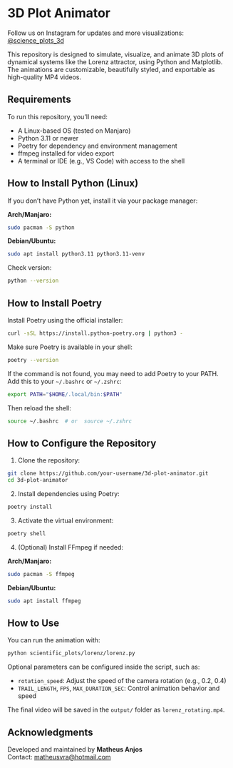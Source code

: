 # 3D Plot Animator

Follow us on Instagram for updates and more visualizations: [@science_plots_3d](https://www.instagram.com/science_plots_3d/)

This repository is designed to simulate, visualize, and animate 3D plots of dynamical systems like the Lorenz attractor, using Python and Matplotlib. The animations are customizable, beautifully styled, and exportable as high-quality MP4 videos.

## Requirements

To run this repository, you'll need:

- A Linux-based OS (tested on Manjaro)
- Python 3.11 or newer
- Poetry for dependency and environment management
- ffmpeg installed for video export
- A terminal or IDE (e.g., VS Code) with access to the shell

## How to Install Python (Linux)

If you don’t have Python yet, install it via your package manager:

**Arch/Manjaro:**
```bash
sudo pacman -S python
```

**Debian/Ubuntu:**
```bash
sudo apt install python3.11 python3.11-venv
```

Check version:
```bash
python --version
```

## How to Install Poetry

Install Poetry using the official installer:

```bash
curl -sSL https://install.python-poetry.org | python3 -
```

Make sure Poetry is available in your shell:

```bash
poetry --version
```

If the command is not found, you may need to add Poetry to your PATH. Add this to your `~/.bashrc` or `~/.zshrc`:

```bash
export PATH="$HOME/.local/bin:$PATH"
```

Then reload the shell:

```bash
source ~/.bashrc  # or  source ~/.zshrc
```

## How to Configure the Repository

1. Clone the repository:

```bash
git clone https://github.com/your-username/3d-plot-animator.git
cd 3d-plot-animator
```

2. Install dependencies using Poetry:

```bash
poetry install
```

3. Activate the virtual environment:

```bash
poetry shell
```

4. (Optional) Install FFmpeg if needed:

**Arch/Manjaro:**
```bash
sudo pacman -S ffmpeg
```

**Debian/Ubuntu:**
```bash
sudo apt install ffmpeg
```

## How to Use

You can run the animation with:

```bash
python scientific_plots/lorenz/lorenz.py
```

Optional parameters can be configured inside the script, such as:

- `rotation_speed`: Adjust the speed of the camera rotation (e.g., 0.2, 0.4)
- `TRAIL_LENGTH`, `FPS`, `MAX_DURATION_SEC`: Control animation behavior and speed

The final video will be saved in the `output/` folder as `lorenz_rotating.mp4`.

## Acknowledgments

Developed and maintained by **Matheus Anjos**  
Contact: [matheusvra@hotmail.com](mailto:matheusvra@hotmail.com)
